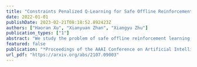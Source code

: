 ```yaml
---
title: "Constraints Penalized Q-Learning for Safe Offline Reinforcement Learning"
date: 2022-01-01
publishDate: 2023-02-21T08:18:52.892423Z
authors: ["Haoran Xu", "Xianyuan Zhan", "Xiangyu Zhu"]
publication_types: ["1"]
abstract: "We study the problem of safe offline reinforcement learning (RL), the goal is to learn a policy that maximizes long-term reward while satisfying safety constraints given only offline data, without further interaction with the environment. This problem is more appealing for real world RL applications, in which data collection is costly or dangerous. Enforcing constraint satisfaction is non-trivial, especially in offline settings, as there is a potential large discrepancy between the policy distribution and the data distribution, causing errors in estimating the value of safe constraints. We show that naive approaches that combine techniques from safe RL and offline RL can only learn sub-optimal solution. We thus develop a simple yet effective algorithm, Constraints Penalized Q-Learning (CPQ), to solve the problem. Our method admits the use of data generated by mixed behavior policies. We present a theoretical analysis and demonstrate empirically that our approach can learn robustly across a variety of benchmark control tasks, outperforming several baselines."
featured: false
publication: "*Proceedings of the AAAI Conference on Artificial Intelligence*"
url_pdf: "https://arxiv.org/abs/2107.09003"
---
```



